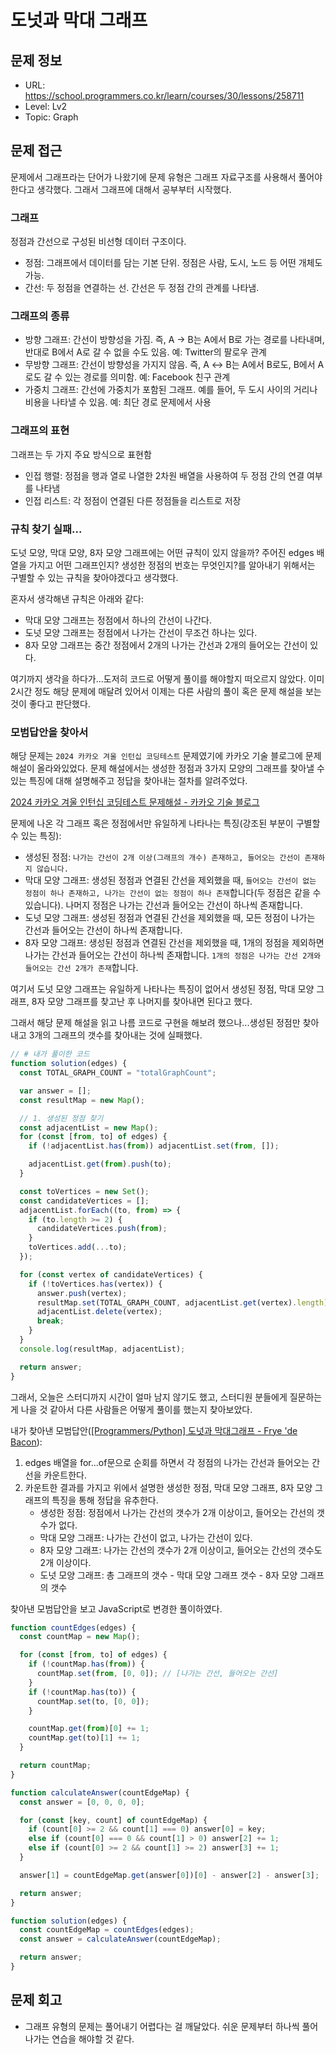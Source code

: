 # 도넛과 막대 그래프

## 문제 정보

- URL: https://school.programmers.co.kr/learn/courses/30/lessons/258711
- Level: Lv2
- Topic: Graph

## 문제 접근

문제에서 그래프라는 단어가 나왔기에 문제 유형은 그래프 자료구조를 사용해서 풀어야 한다고 생각했다. 그래서 그래프에 대해서 공부부터 시작했다.

### 그래프

정점과 간선으로 구성된 비선형 데이터 구조이다.

- 정점: 그래프에서 데이터를 담는 기본 단위. 정점은 사람, 도시, 노드 등 어떤 개체도 가능.
- 간선: 두 정점을 연결하는 선. 간선은 두 정점 간의 관계를 나타냄.

### 그래프의 종류

- 방향 그래프: 간선이 방향성을 가짐. 즉, A → B는 A에서 B로 가는 경로를 나타내며, 반대로 B에서 A로 갈 수 없을 수도 있음. 예: Twitter의 팔로우 관계
- 무방향 그래프: 간선이 방향성을 가지지 않음. 즉, A ↔ B는 A에서 B로도, B에서 A로도 갈 수 있는 경로를 의미함. 예: Facebook 친구 관계
- 가중치 그래프: 간선에 가중치가 포함된 그래프. 예를 들어, 두 도시 사이의 거리나 비용을 나타낼 수 있음. 예: 최단 경로 문제에서 사용

### 그래프의 표현

그래프는 두 가지 주요 방식으로 표현함

- 인접 행렬: 정점을 행과 열로 나열한 2차원 배열을 사용하여 두 정점 간의 연결 여부를 나타냄
- 인접 리스트: 각 정점이 연결된 다른 정점들을 리스트로 저장

### 규칙 찾기 실패...

도넛 모양, 막대 모양, 8자 모양 그래프에는 어떤 규칙이 있지 않을까? 주어진 edges 배열을 가지고 어떤 그래프인지? 생성한 정점의 번호는 무엇인지?를 알아내기 위해서는 구별할 수 있는 규칙을 찾아야겠다고 생각했다.

혼자서 생각해낸 규칙은 아래와 같다:

- 막대 모양 그래프는 정점에서 하나의 간선이 나간다.
- 도넛 모양 그래프는 정점에서 나가는 간선이 무조건 하나는 있다.
- 8자 모양 그래프는 중간 정점에서 2개의 나가는 간선과 2개의 들어오는 간선이 있다.

여기까지 생각을 하다가...도저히 코드로 어떻게 풀이를 해야할지 떠오르지 않았다. 이미 2시간 정도 해당 문제에 매달려 있어서 이제는 다른 사람의 풀이 혹은 문제 해설을 보는 것이 좋다고 판단했다.

### 모범답안을 찾아서

해당 문제는 `2024 카카오 겨울 인턴십 코딩테스트` 문제였기에 카카오 기술 블로그에 문제해설이 올라와있었다. 문제 해설에서는 생성한 정점과 3가지 모양의 그래프를 찾아낼 수 있는 특징에 대해 설명해주고 정답을 찾아내는 절차를 알려주었다.

[2024 카카오 겨울 인턴십 코딩테스트 문제해설 - 카카오 기술 블로그](https://tech.kakao.com/posts/610)

문제에 나온 각 그래프 혹은 정점에서만 유일하게 나타나는 특징(강조된 부분이 구별할 수 있는 특징):

- 생성된 정점: `나가는 간선이 2개 이상(그래프의 개수) 존재하고, 들어오는 간선이 존재하지 않습니다.`
- 막대 모양 그래프: 생성된 정점과 연결된 간선을 제외했을 때, `들어오는 간선이 없는 정점이 하나 존재하고, 나가는 간선이 없는 정점이 하나 존재`합니다(두 정점은 같을 수 있습니다). 나머지 정점은 나가는 간선과 들어오는 간선이 하나씩 존재합니다.
- 도넛 모양 그래프: 생성된 정점과 연결된 간선을 제외했을 때, 모든 정점이 나가는 간선과 들어오는 간선이 하나씩 존재합니다.
- 8자 모양 그래프: 생성된 정점과 연결된 간선을 제외했을 때, 1개의 정점을 제외하면 나가는 간선과 들어오는 간선이 하나씩 존재합니다. `1개의 정점은 나가는 간선 2개와 들어오는 간선 2개가 존재`합니다.

여기서 도넛 모양 그래프는 유일하게 나타나는 특징이 없어서 생성된 정점, 막대 모양 그래프, 8자 모양 그래프를 찾고난 후 나머지를 찾아내면 된다고 했다.

그래서 해당 문제 해설을 읽고 나름 코드로 구현을 해보려 했으나...생성된 정점만 찾아내고 3개의 그래프의 갯수를 찾아내는 것에 실패했다.

```javascript
// # 내가 풀이한 코드
function solution(edges) {
  const TOTAL_GRAPH_COUNT = "totalGraphCount";

  var answer = [];
  const resultMap = new Map();

  // 1. 생성된 정점 찾기
  const adjacentList = new Map();
  for (const [from, to] of edges) {
    if (!adjacentList.has(from)) adjacentList.set(from, []);

    adjacentList.get(from).push(to);
  }

  const toVertices = new Set();
  const candidateVertices = [];
  adjacentList.forEach((to, from) => {
    if (to.length >= 2) {
      candidateVertices.push(from);
    }
    toVertices.add(...to);
  });

  for (const vertex of candidateVertices) {
    if (!toVertices.has(vertex)) {
      answer.push(vertex);
      resultMap.set(TOTAL_GRAPH_COUNT, adjacentList.get(vertex).length);
      adjacentList.delete(vertex);
      break;
    }
  }
  console.log(resultMap, adjacentList);

  return answer;
}
```

그래서, 오늘은 스터디까지 시간이 얼마 남지 않기도 했고, 스터디원 분들에게 질문하는게 나을 것 같아서 다른 사람들은 어떻게 풀이를 했는지 찾아보았다.

내가 찾아낸 모범답안([[Programmers/Python] 도넛과 막대그래프 - Frye 'de Bacon](https://velog.io/@mino0121/ProgrammersPython-%EB%8F%84%EB%84%9B%EA%B3%BC-%EB%A7%89%EB%8C%80%EA%B7%B8%EB%9E%98%ED%94%84#%ED%92%80%EC%9D%B4)):

1. edges 배열을 for...of문으로 순회를 하면서 각 정점의 나가는 간선과 들어오는 간선을 카운트한다.
2. 카운트한 결과를 가지고 위에서 설명한 생성한 정점, 막대 모양 그래프, 8자 모양 그래프의 특징을 통해 정답을 유추한다.
   - 생성한 정점: 정점에서 나가는 간선의 갯수가 2개 이상이고, 들어오는 간선의 갯수가 없다.
   - 막대 모양 그래프: 나가는 간선이 없고, 나가는 간선이 있다.
   - 8자 모양 그래프: 나가는 간선의 갯수가 2개 이상이고, 들어오는 간선의 갯수도 2개 이상이다.
   - 도넛 모양 그래프: 총 그래프의 갯수 - 막대 모양 그래프 갯수 - 8자 모양 그래프의 갯수

찾아낸 모범답안을 보고 JavaScript로 변경한 풀이하였다.

```javascript
function countEdges(edges) {
  const countMap = new Map();

  for (const [from, to] of edges) {
    if (!countMap.has(from)) {
      countMap.set(from, [0, 0]); // [나가는 간선, 들어오는 간선]
    }
    if (!countMap.has(to)) {
      countMap.set(to, [0, 0]);
    }

    countMap.get(from)[0] += 1;
    countMap.get(to)[1] += 1;
  }

  return countMap;
}

function calculateAnswer(countEdgeMap) {
  const answer = [0, 0, 0, 0];

  for (const [key, count] of countEdgeMap) {
    if (count[0] >= 2 && count[1] === 0) answer[0] = key;
    else if (count[0] === 0 && count[1] > 0) answer[2] += 1;
    else if (count[0] >= 2 && count[1] >= 2) answer[3] += 1;
  }

  answer[1] = countEdgeMap.get(answer[0])[0] - answer[2] - answer[3];

  return answer;
}

function solution(edges) {
  const countEdgeMap = countEdges(edges);
  const answer = calculateAnswer(countEdgeMap);

  return answer;
}
```

## 문제 회고

- 그래프 유형의 문제는 풀어내기 어렵다는 걸 깨달았다. 쉬운 문제부터 하나씩 풀어나가는 연습을 해야할 것 같다.
